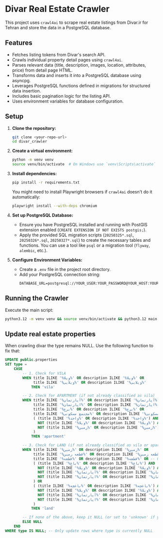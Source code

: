 # Divar Real Estate Crawler

This project uses `crawl4ai` to scrape real estate listings from Divar.ir for Tehran and store the data in a PostgreSQL database.

## Features

- Fetches listing tokens from Divar's search API.
- Crawls individual property detail pages using `crawl4ai`.
- Parses relevant data (title, description, images, location, attributes, price) from detail page HTML.
- Transforms data and inserts it into a PostgreSQL database using asyncpg.
- Leverages PostgreSQL functions defined in migrations for structured data insertion.
- Includes basic pagination logic for the listing API.
- Uses environment variables for database configuration.

## Setup

1.  **Clone the repository:**

    ```bash
    git clone <your-repo-url>
    cd divar_crawler
    ```

2.  **Create a virtual environment:**

    ```bash
    python -m venv venv
    source venv/bin/activate  # On Windows use `venv\Scripts\activate`
    ```

3.  **Install dependencies:**

    ```bash
    pip install -r requirements.txt
    ```

    You might need to install Playwright browsers if `crawl4ai` doesn't do it automatically:

    ```bash
    playwright install --with-deps chromium
    ```

4.  **Set up PostgreSQL Database:**

    - Ensure you have PostgreSQL installed and running with PostGIS extension enabled (`CREATE EXTENSION IF NOT EXISTS postgis;`).
    - Apply the provided SQL migration scripts (`20250325*.sql`, `20250326*.sql`, `20250327*.sql`) to create the necessary tables and functions. You can use a tool like `psql` or a migration tool (`flyway`, `alembic`, etc.).

5.  **Configure Environment Variables:**
    - Create a `.env` file in the project root directory.
    - Add your PostgreSQL connection string:
      ```dotenv
      DATABASE_URL=postgresql://YOUR_USER:YOUR_PASSWORD@YOUR_HOST:YOUR_PORT/YOUR_DB_NAME
      ```

## Running the Crawler

Execute the main script:

```bash
python3.12 -m venv venv && source venv/bin/activate && python3.12 main.py
```

## Update real estate properties

When crawling divar the type remains NULL. Use the following function to fix that:

```sql
UPDATE public.properties
SET type =
    CASE
        -- 1. Check for VILA
        WHEN title ILIKE '%ویلا%' OR description ILIKE '%ویلا%' OR
             title ILIKE '%ویلایی%' OR description ILIKE '%ویلایی%'
            THEN 'vila'

        -- 2. Check for APARTMENT (if not already classified as vila)
        WHEN title ILIKE '%آپارتمان%' OR description ILIKE '%آپارتمان%' OR
             title ILIKE '%اپارتمان%' OR description ILIKE '%اپارتمان%' OR -- Common typo/alternative
             title ILIKE '%برج%' OR description ILIKE '%برج%' OR
             title ILIKE '%مجتمع مسکونی%' OR description ILIKE '%مجتمع مسکونی%' OR
             ( (title ILIKE '%واحد%' OR description ILIKE '%واحد%') AND -- "واحد" is a strong indicator for apartment
               NOT (title ILIKE '%ویلا%' OR description ILIKE '%ویلا%') AND -- but ensure it's not a "واحد ویلایی"
               NOT (title ILIKE '%زمین%' OR description ILIKE '%زمین%') -- and not "واحد زمین" (less likely)
             )
            THEN 'apartment'

        -- 3. Check for LAND (if not already classified as vila or apartment)
        WHEN title ILIKE '%زمین%' OR description ILIKE '%زمین%' OR
             title ILIKE '%قطعه زمین%' OR description ILIKE '%قطعه زمین%' OR
             title ILIKE '%قطعه%' OR description ILIKE '%قطعه%' OR -- Often used with زمین
             ( (title ILIKE '%باغ%' OR description ILIKE '%باغ%') AND
               NOT (title ILIKE '%ویلا%' OR description ILIKE '%ویلا%') AND
               NOT (title ILIKE '%آپارتمان%' OR description ILIKE '%آپارتمان%') AND
               NOT (title ILIKE '%اپارتمان%' OR description ILIKE '%اپارتمان%')
             ) OR
             ( (title ILIKE '%باغچه%' OR description ILIKE '%باغچه%') AND
               NOT (title ILIKE '%ویلا%' OR description ILIKE '%ویلا%') AND
               NOT (title ILIKE '%آپارتمان%' OR description ILIKE '%آپارتمان%') AND
               NOT (title ILIKE '%اپارتمان%' OR description ILIKE '%اپارتمان%')
             )
            THEN 'land'

        -- If none of the above, keep it NULL (or set to 'unknown' if you prefer)
        ELSE NULL
    END
WHERE type IS NULL; -- Only update rows where type is currently NULL
```

